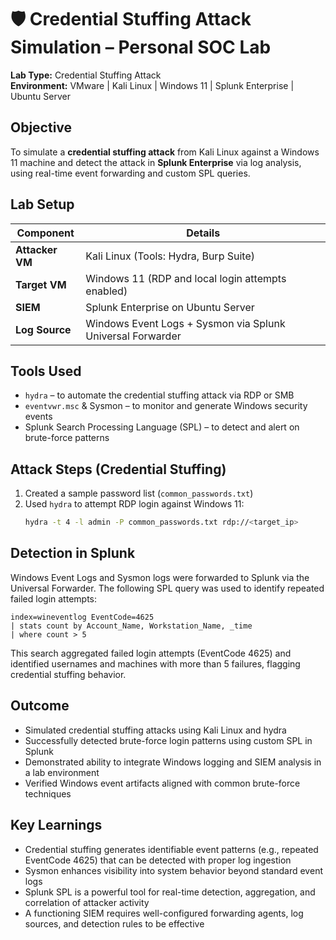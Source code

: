 # 🛡️ Credential Stuffing Attack Simulation – Personal SOC Lab

**Lab Type:** Credential Stuffing Attack  
**Environment:** VMware | Kali Linux | Windows 11 | Splunk Enterprise | Ubuntu Server

## Objective

To simulate a **credential stuffing attack** from Kali Linux against a Windows 11 machine and detect the attack in **Splunk Enterprise** via log analysis, using real-time event forwarding and custom SPL queries.

## Lab Setup

| Component       | Details                                                    |
| --------------- | ---------------------------------------------------------- |
| **Attacker VM** | Kali Linux (Tools: Hydra, Burp Suite)                      |
| **Target VM**   | Windows 11 (RDP and local login attempts enabled)          |
| **SIEM**        | Splunk Enterprise on Ubuntu Server                         |
| **Log Source**  | Windows Event Logs + Sysmon via Splunk Universal Forwarder |

## Tools Used

- `hydra` – to automate the credential stuffing attack via RDP or SMB
- `eventvwr.msc` & Sysmon – to monitor and generate Windows security events
- Splunk Search Processing Language (SPL) – to detect and alert on brute-force patterns

## Attack Steps (Credential Stuffing)

1. Created a sample password list (`common_passwords.txt`)
2. Used `hydra` to attempt RDP login against Windows 11:
   ```bash
   hydra -t 4 -l admin -P common_passwords.txt rdp://<target_ip>
   ```

## Detection in Splunk

Windows Event Logs and Sysmon logs were forwarded to Splunk via the Universal Forwarder. The following SPL query was used to identify repeated failed login attempts:

```spl
index=wineventlog EventCode=4625
| stats count by Account_Name, Workstation_Name, _time
| where count > 5
```

This search aggregated failed login attempts (EventCode 4625) and identified usernames and machines with more than 5 failures, flagging credential stuffing behavior.

## Outcome

- Simulated credential stuffing attacks using Kali Linux and hydra
- Successfully detected brute-force login patterns using custom SPL in Splunk
- Demonstrated ability to integrate Windows logging and SIEM analysis in a lab environment
- Verified Windows event artifacts aligned with common brute-force techniques

## Key Learnings

- Credential stuffing generates identifiable event patterns (e.g., repeated EventCode 4625) that can be detected with proper log ingestion
- Sysmon enhances visibility into system behavior beyond standard event logs
- Splunk SPL is a powerful tool for real-time detection, aggregation, and correlation of attacker activity
- A functioning SIEM requires well-configured forwarding agents, log sources, and detection rules to be effective
